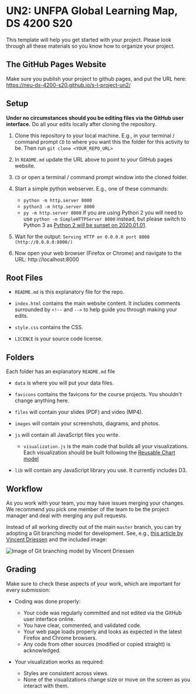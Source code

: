 # UN2: UNFPA Global Learning Map, DS 4200 S20

This template will help you get started with your project. Please look through all these materials so you know how to organize your project.

## The GitHub Pages Website

Make sure you publish your project to github pages, and put the URL here: https://neu-ds-4200-s20.github.io/s-l-project-un2/

## Setup

**Under no circumstances should you be editing files via the GitHub user interface.** Do all your edits locally after cloning the repository.

1. Clone this repository to your local machine. E.g., in your terminal / command prompt `CD` to where you want this the folder for this activity to be. Then run `git clone <YOUR_REPO_URL>`

1. In `README.md` update the URL above to point to your GitHub pages website.

1. `CD` or open a terminal / command prompt window into the cloned folder.

1. Start a simple python webserver. E.g., one of these commands:

   - `python -m http.server 8000`
   - `python3 -m http.server 8000`
   - `py -m http.server 8000`
     If you are using Python 2 you will need to use `python -m SimpleHTTPServer 8000` instead, but please switch to Python 3 as [Python 2 will be sunset on 2020.01.01](https://www.python.org/doc/sunset-python-2/).

1. Wait for the output: `Serving HTTP on 0.0.0.0 port 8000 (http://0.0.0.0:8000/)`

1. Now open your web browser (Firefox or Chrome) and navigate to the URL: http://localhost:8000

## Root Files

- `README.md` is this explanatory file for the repo.

- `index.html` contains the main website content. It includes comments surrounded by `<!--` and `-->` to help guide you through making your edits.

- `style.css` contains the CSS.

- `LICENCE` is your source code license.

## Folders

Each folder has an explanatory `README.md` file

- `data` is where you will put your data files.

- `favicons` contains the favicons for the course projects. You shouldn't change anything here.

- `files` will contain your slides (PDF) and video (MP4).

- `images` will contain your screenshots, diagrams, and photos.

- `js` will contain all JavaScript files you write.

  - `visualization.js` is the main code that builds all your visualizations. Each visualization should be built following the [Reusable Chart model](https://bost.ocks.org/mike/chart/)

- `lib` will contain any JavaScript library you use. It currently includes D3.

## Workflow

As you work with your team, you may have issues merging your changes. We recommend you pick one member of the team to be the project manager and deal with merging any pull requests.

Instead of all working directly out of the main `master` branch, you can try adopting a Git branching model for development. See, e.g., [this article by Vincent Driessen](https://nvie.com/posts/a-successful-git-branching-model/) and the included image:

![Image of Git branching model by VIncent Driessen](http://www.ccs.neu.edu/home/cody/courses/shared/git-model.png)

## Grading

Make sure to check these aspects of your work, which are important for every submission:

- Coding was done properly:

  - Your code was regularly committed and not edited via the GitHub user interface online.
  - You have clear, commented, and validated code.
  - Your web page loads properly and looks as expected in the latest Firefox and Chrome browsers.
  - Any code from other sources (modified or copied straight) is acknowledged.

- Your visualization works as required:
  - Styles are consistent across views.
  - None of the visualizations change size or move on the screen as you interact with them.
